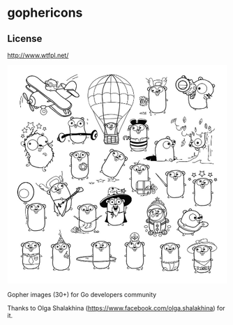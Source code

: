 # gophericons

## License

http://www.wtfpl.net/

![preview some of these images](preview.jpg)

Gopher images (30+) for Go developers community

Thanks to Olga Shalakhina (https://www.facebook.com/olga.shalakhina) for it.

